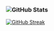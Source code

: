 ### ![GitHub Stats](https://github-readme-stats.vercel.app/api?username=ObsidianMaximus&theme=synthwave)

[![GitHub Streak](https://streak-stats.demolab.com/?user=ObsidianMaximus&theme=buefy-dark)](https://git.io/streak-stats)
<!--
**ObsidianMaximus/ObsidianMaximus** is a ✨ _special_ ✨ repository because its `README.md` (this file) appears on your GitHub profile.

Here are some ideas to get you started:

- 🔭 I’m currently working on ...
- 🌱 I’m currently learning ...
- 👯 I’m looking to collaborate on ...
- 🤔 I’m looking for help with ...
- 💬 Ask me about ...
- 📫 How to reach me: ...
- 😄 Pronouns: ...
- ⚡ Fun fact: ...
-->
